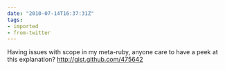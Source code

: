 ```yaml
---
date: "2010-07-14T16:37:31Z"
tags:
- imported
- from-twitter
---
```

Having issues with scope in my meta-ruby, anyone care to have a peek at this explanation? http://gist.github.com/475642
